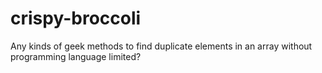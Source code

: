 # crispy-broccoli
Any kinds of geek methods to find duplicate elements in an array without programming language limited?
